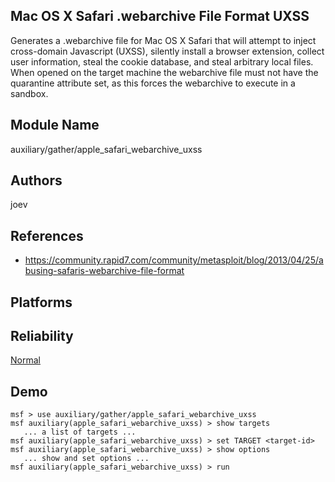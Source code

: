 ## Mac OS X Safari .webarchive File Format UXSS

Generates a .webarchive file for Mac OS X Safari that will 
attempt to inject cross-domain Javascript (UXSS), silently 
install a browser extension, collect user information, steal 
the cookie database, and steal arbitrary local files. When 
opened on the target machine the webarchive file must not 
have the quarantine attribute set, as this forces the 
webarchive to execute in a sandbox.


## Module Name
auxiliary/gather/apple_safari_webarchive_uxss

## Authors
joev


## References
* https://community.rapid7.com/community/metasploit/blog/2013/04/25/abusing-safaris-webarchive-file-format




## Platforms


## Reliability
[Normal](https://github.com/rapid7/metasploit-framework/wiki/Exploit-Ranking)

## Demo

```
msf > use auxiliary/gather/apple_safari_webarchive_uxss
msf auxiliary(apple_safari_webarchive_uxss) > show targets
   ... a list of targets ...
msf auxiliary(apple_safari_webarchive_uxss) > set TARGET <target-id>
msf auxiliary(apple_safari_webarchive_uxss) > show options
   ... show and set options ...
msf auxiliary(apple_safari_webarchive_uxss) > run
```
    
    